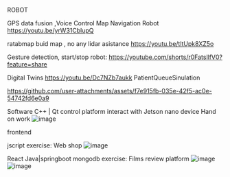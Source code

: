 ROBOT 

GPS data fusion ,Voice Control Map Navigation Robot
https://youtu.be/yrW31CblupQ  

ratabmap buid map , no any lidar asistance 
https://youtu.be/tltUpk8XZ5o

Gesture detection, start/stop robot:
https://youtube.com/shorts/r0FatsllfV0?feature=share

Digital Twins
https://youtu.be/Dc7NZb7aukk  PatientQueueSinulation


https://github.com/user-attachments/assets/f7e915fb-035e-42f5-ac0e-54742fd6e0a9


Software
C++ | Qt control platform  interact with Jetson nano device   Hand on work
![image](https://github.com/user-attachments/assets/11ff122e-3746-4b16-865c-899b9473d443)

frontend

jscript  exercise: Web shop
![image](https://github.com/user-attachments/assets/be1f31ca-5935-419e-812f-ea7335ef770a)

React Java|springboot  mongodb   exercise: Films review platform
![image](https://github.com/user-attachments/assets/dfd85ea0-57f2-4994-bb22-4049233a35da)
![image](https://github.com/user-attachments/assets/e6366654-4a66-4c46-a4e0-5fea02e5fbdc)




